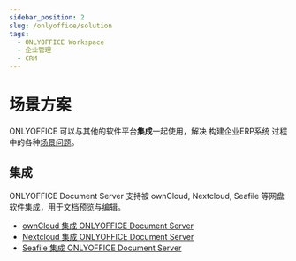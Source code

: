 ```yaml
---
sidebar_position: 2
slug: /onlyoffice/solution
tags:
  - ONLYOFFICE Workspace
  - 企业管理
  - CRM
---
```


# 场景方案

ONLYOFFICE 可以与其他的软件平台**集成**一起使用，解决 构建企业ERP系统 过程中的各种[场景问题](#)。

## 集成

ONLYOFFICE Document Server 支持被 ownCloud, Nextcloud, Seafile 等网盘软件集成，用于文档预览与编辑。

* [ownCloud 集成 ONLYOFFICE Document Server](http://support.websoft9.com/docs/owncloud/zh/solution-more.html#owncloud-文件预览与编辑)
* [Nextcloud 集成 ONLYOFFICE Document Server](http://support.websoft9.com/docs/nextcloud/zh/solution-more.html#nextcloud-文件预览与编辑)
* [Seafile 集成 ONLYOFFICE Document Server](https://support.websoft9.com/docs/seafile/zh/solution-office.html)
